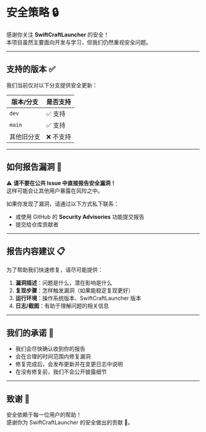 # 安全策略 🔒

感谢你关注 **SwiftCraftLauncher** 的安全！  
本项目虽然主要面向开发与学习，但我们仍然重视安全问题。  

---

## 支持的版本 ✅

我们当前仅对以下分支提供安全更新：

| 版本/分支 | 是否支持 |
| -------- | -------- |
| `dev`    | ✅ 支持  |
| `main`   | ✅ 支持  |
| 其他旧分支 | ❌ 不支持 |

---

## 如何报告漏洞 🐞

⚠️ **请不要在公共 Issue 中直接报告安全漏洞！**  
这样可能会让其他用户暴露在风险之中。  

如果你发现了漏洞，请通过以下方式私下联系：  
- 或使用 GitHub 的 **Security Advisories** 功能提交报告
- 提交给仓库贡献者

---

## 报告内容建议 📋

为了帮助我们快速修复，请尽可能提供：  
1. **漏洞描述**：问题是什么，潜在影响是什么  
2. **复现步骤**：怎样触发漏洞（如果能稳定复现更好）  
3. **运行环境**：操作系统版本、SwiftCraftLauncher 版本  
4. **日志/截图**：有助于理解问题的相关信息  

---

## 我们的承诺 🤝

- 我们会尽快确认收到你的报告  
- 会在合理的时间范围内修复漏洞  
- 修复完成后，会发布更新并在变更日志中说明  
- 在没有修复前，我们不会公开披露细节  

---

## 致谢 💖

安全依赖于每一位用户的帮助！  
感谢你为 SwiftCraftLauncher 的安全做出的贡献 🙏。

